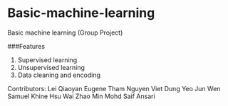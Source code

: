 # Basic-machine-learning
Basic machine learning (Group Project)

###Features
1. Supervised learning
2. Unsupervised learning
3. Data cleaning and encoding

Contributors:
Lei Qiaoyan
Eugene Tham
Nguyen Viet Dung
Yeo Jun Wen Samuel
Khine Hsu Wai
Zhao Min
Mohd Saif Ansari
